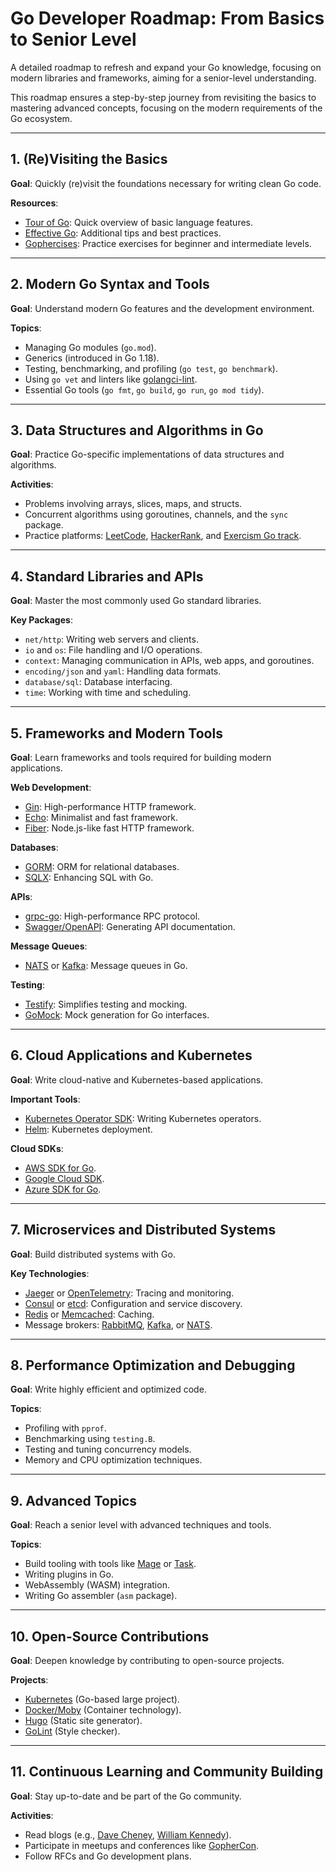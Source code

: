 
# Go Developer Roadmap: From Basics to Senior Level

A detailed roadmap to refresh and expand your Go knowledge, focusing on modern libraries and frameworks, aiming for a senior-level understanding.

This roadmap ensures a step-by-step journey from revisiting the basics to mastering advanced concepts, focusing on the modern requirements of the Go ecosystem.

---

## 1. (Re)Visiting the Basics

**Goal**: Quickly (re)visit the foundations necessary for writing clean Go code.  

**Resources**:

- [Tour of Go](https://go.dev/tour/): Quick overview of basic language features.
- [Effective Go](https://go.dev/doc/effective_go): Additional tips and best practices.
- [Gophercises](https://gophercises.com/): Practice exercises for beginner and intermediate levels.

---

## 2. Modern Go Syntax and Tools

**Goal**: Understand modern Go features and the development environment.  

**Topics**:

- Managing Go modules (`go.mod`).
- Generics (introduced in Go 1.18).
- Testing, benchmarking, and profiling (`go test`, `go benchmark`).
- Using `go vet` and linters like [golangci-lint](https://golangci-lint.run/).
- Essential Go tools (`go fmt`, `go build`, `go run`, `go mod tidy`).

---

## 3. Data Structures and Algorithms in Go

**Goal**: Practice Go-specific implementations of data structures and algorithms.  

**Activities**:

- Problems involving arrays, slices, maps, and structs.
- Concurrent algorithms using goroutines, channels, and the `sync` package.
- Practice platforms: [LeetCode](https://leetcode.com/), [HackerRank](https://www.hackerrank.com/), and [Exercism Go track](https://exercism.org/tracks/go).

---

## 4. Standard Libraries and APIs

**Goal**: Master the most commonly used Go standard libraries.  

**Key Packages**:

- `net/http`: Writing web servers and clients.
- `io` and `os`: File handling and I/O operations.
- `context`: Managing communication in APIs, web apps, and goroutines.
- `encoding/json` and `yaml`: Handling data formats.
- `database/sql`: Database interfacing.
- `time`: Working with time and scheduling.

---

## 5. Frameworks and Modern Tools

**Goal**: Learn frameworks and tools required for building modern applications.  

**Web Development**:

- [Gin](https://gin-gonic.com/): High-performance HTTP framework.
- [Echo](https://echo.labstack.com/): Minimalist and fast framework.
- [Fiber](https://gofiber.io/): Node.js-like fast HTTP framework.  

**Databases**:

- [GORM](https://gorm.io/): ORM for relational databases.
- [SQLX](https://github.com/jmoiron/sqlx): Enhancing SQL with Go.  

**APIs**:

- [grpc-go](https://github.com/grpc/grpc-go): High-performance RPC protocol.
- [Swagger/OpenAPI](https://swagger.io/): Generating API documentation.  

**Message Queues**:

- [NATS](https://nats.io/) or [Kafka](https://kafka.apache.org/): Message queues in Go.  

**Testing**:

- [Testify](https://github.com/stretchr/testify): Simplifies testing and mocking.
- [GoMock](https://github.com/golang/mock): Mock generation for Go interfaces.

---

## 6. Cloud Applications and Kubernetes

**Goal**: Write cloud-native and Kubernetes-based applications.  

**Important Tools**:

- [Kubernetes Operator SDK](https://sdk.operatorframework.io/): Writing Kubernetes operators.
- [Helm](https://helm.sh/): Kubernetes deployment.  

**Cloud SDKs**:

- [AWS SDK for Go](https://aws.github.io/aws-sdk-go-v2/).
- [Google Cloud SDK](https://cloud.google.com/go/docs).
- [Azure SDK for Go](https://learn.microsoft.com/en-us/azure/developer/go/).

---

## 7. Microservices and Distributed Systems

**Goal**: Build distributed systems with Go.  

**Key Technologies**:

- [Jaeger](https://www.jaegertracing.io/) or [OpenTelemetry](https://opentelemetry.io/): Tracing and monitoring.
- [Consul](https://www.consul.io/) or [etcd](https://etcd.io/): Configuration and service discovery.
- [Redis](https://redis.io/) or [Memcached](https://memcached.org/): Caching.
- Message brokers: [RabbitMQ](https://www.rabbitmq.com/), [Kafka](https://kafka.apache.org/), or [NATS](https://nats.io/).

---

## 8. Performance Optimization and Debugging

**Goal**: Write highly efficient and optimized code.  

**Topics**:

- Profiling with `pprof`.
- Benchmarking using `testing.B`.
- Testing and tuning concurrency models.
- Memory and CPU optimization techniques.

---

## 9. Advanced Topics

**Goal**: Reach a senior level with advanced techniques and tools. 

**Topics**:

- Build tooling with tools like [Mage](https://magefile.org/) or [Task](https://taskfile.dev/).
- Writing plugins in Go.
- WebAssembly (WASM) integration.
- Writing Go assembler (`asm` package).

---

## 10. Open-Source Contributions

**Goal**: Deepen knowledge by contributing to open-source projects.  

**Projects**:

- [Kubernetes](https://kubernetes.io/) (Go-based large project).
- [Docker/Moby](https://github.com/moby/moby) (Container technology).
- [Hugo](https://gohugo.io/) (Static site generator).
- [GoLint](https://github.com/golang/lint) (Style checker).

---

## 11. Continuous Learning and Community Building

**Goal**: Stay up-to-date and be part of the Go community.

**Activities**:

- Read blogs (e.g., [Dave Cheney](https://dave.cheney.net/), [William Kennedy](https://www.ardanlabs.com/blog/)).
- Participate in meetups and conferences like [GopherCon](https://gophercon.com/).
- Follow RFCs and Go development plans.
